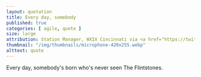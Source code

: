 ```yaml
---
layout: quotation
title: Every day, somebody
published: true
categories: [ agile, quote ]
size: large
attribution: Station Manager, WXIX Cincinnati via <a href="https://twitter.com/hotdogsladies">Merlin Mann</a>
thumbnail: "/img/thumbnails/microphone-420x255.webp"
alttext: quote
---
```


Every day, somebody's born who's never seen The Flintstones.

